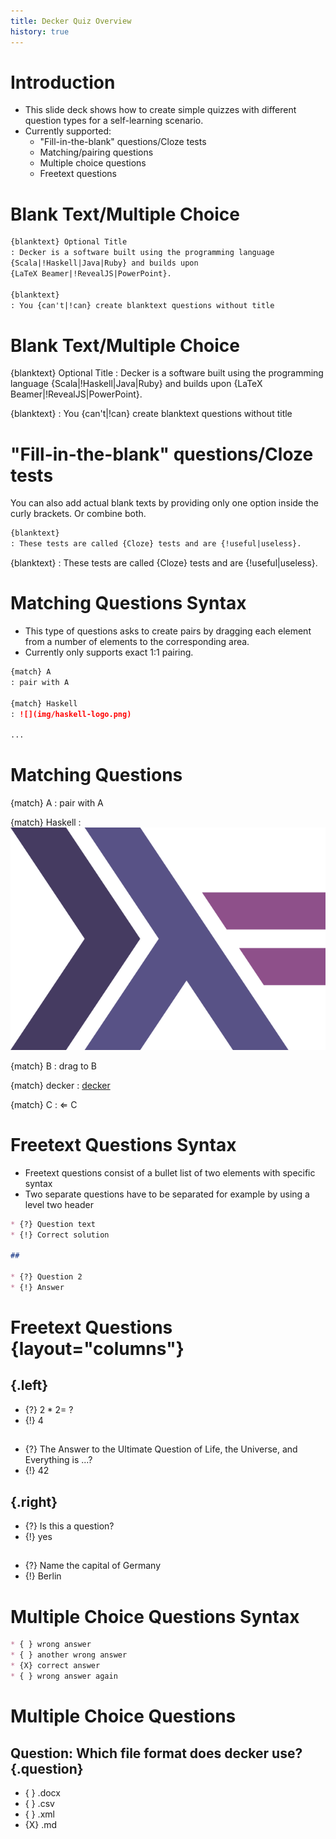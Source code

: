 ```yaml
---
title: Decker Quiz Overview
history: true
---
```


# Introduction

- This slide deck shows how to create simple quizzes with different question types for a self-learning scenario.
- Currently supported: 
  - "Fill-in-the-blank" questions/Cloze tests
  - Matching/pairing questions
  - Multiple choice questions
  - Freetext questions

# Blank Text/Multiple Choice

```markdown
{blanktext} Optional Title
: Decker is a software built using the programming language 
{Scala|!Haskell|Java|Ruby} and builds upon 
{LaTeX Beamer|!RevealJS|PowerPoint}.

{blanktext}
: You {can't|!can} create blanktext questions without title
```
# Blank Text/Multiple Choice

{blanktext} Optional Title
: Decker is a software built using the programming language {Scala|!Haskell|Java|Ruby} and builds upon {LaTeX Beamer|!RevealJS|PowerPoint}.

{blanktext}
: You {can't|!can} create blanktext questions without title

# "Fill-in-the-blank" questions/Cloze tests
You can also add actual blank texts by providing only one option inside the curly brackets. Or combine both.

```markdown
{blanktext}
: These tests are called {Cloze} tests and are {!useful|useless}. 
```

{blanktext}
: These tests are called {Cloze} tests and are {!useful|useless}. 

# Matching Questions Syntax

- This type of questions asks to create pairs by dragging each element from a number of elements to the corresponding area.
- Currently only supports exact 1:1 pairing.

```markdown
{match} A
: pair with A

{match} Haskell
: ![](img/haskell-logo.png)

...
```

# Matching Questions

{match} A
: pair with A

{match} Haskell 
: ![](img/haskell-logo.png)

{match} B
: drag to B

{match} decker
: [decker](http://go.uniwue.de/decker)

{match} C
: $\Leftarrow$ C

# Freetext Questions Syntax

- Freetext questions consist of a bullet list of two elements with specific syntax
- Two separate questions have to be separated for example by using a level two header

```markdown
* {?} Question text
* {!} Correct solution

## 

* {?} Question 2
* {!} Answer

```

# Freetext Questions {layout="columns"}

## {.left} 
* {?} $2*2=~?$ 
* {!} 4

## 

* {?} The Answer to the Ultimate Question of Life, the Universe, and Everything is ...?
* {!} 42

## {.right}

* {?} Is this a question? 
* {!} yes

##

* {?} Name the capital of Germany
* {!} Berlin 

# Multiple Choice Questions Syntax

```markdown
* { } wrong answer
* { } another wrong answer
* {X} correct answer
* { } wrong answer again
```

# Multiple Choice Questions

## Question: Which file format does decker use? {.question}

* { } .docx
* { } .csv
* { } .xml
* {X} .md

